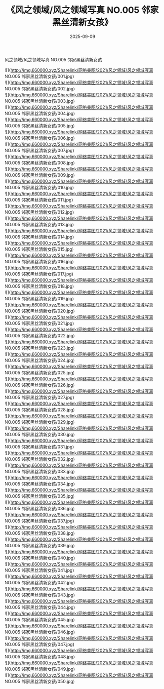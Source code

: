 ﻿---
layout: post
title:  《风之领域/风之领域写真 NO.005 邻家黑丝清新女孩》
date:   2025-09-09
img: http://img.660000.xyz/Sharelink/网络美图/2021/风之领域/风之领域写真 NO.005 邻家黑丝清新女孩/000.jpg
categories: [美女, 清纯, 唯美]
---

风之领域/风之领域写真 NO.005 邻家黑丝清新女孩

 ![](http://img.660000.xyz/Sharelink/网络美图/2021/风之领域/风之领域写真 NO.005 邻家黑丝清新女孩/001.jpg) <br>![](http://img.660000.xyz/Sharelink/网络美图/2021/风之领域/风之领域写真 NO.005 邻家黑丝清新女孩/002.jpg) <br>![](http://img.660000.xyz/Sharelink/网络美图/2021/风之领域/风之领域写真 NO.005 邻家黑丝清新女孩/003.jpg) <br>![](http://img.660000.xyz/Sharelink/网络美图/2021/风之领域/风之领域写真 NO.005 邻家黑丝清新女孩/004.jpg) <br>![](http://img.660000.xyz/Sharelink/网络美图/2021/风之领域/风之领域写真 NO.005 邻家黑丝清新女孩/005.jpg) <br>![](http://img.660000.xyz/Sharelink/网络美图/2021/风之领域/风之领域写真 NO.005 邻家黑丝清新女孩/006.jpg) <br>![](http://img.660000.xyz/Sharelink/网络美图/2021/风之领域/风之领域写真 NO.005 邻家黑丝清新女孩/007.jpg) <br>![](http://img.660000.xyz/Sharelink/网络美图/2021/风之领域/风之领域写真 NO.005 邻家黑丝清新女孩/008.jpg) <br>![](http://img.660000.xyz/Sharelink/网络美图/2021/风之领域/风之领域写真 NO.005 邻家黑丝清新女孩/009.jpg) <br>![](http://img.660000.xyz/Sharelink/网络美图/2021/风之领域/风之领域写真 NO.005 邻家黑丝清新女孩/010.jpg) <br>![](http://img.660000.xyz/Sharelink/网络美图/2021/风之领域/风之领域写真 NO.005 邻家黑丝清新女孩/011.jpg) <br>![](http://img.660000.xyz/Sharelink/网络美图/2021/风之领域/风之领域写真 NO.005 邻家黑丝清新女孩/012.jpg) <br>![](http://img.660000.xyz/Sharelink/网络美图/2021/风之领域/风之领域写真 NO.005 邻家黑丝清新女孩/013.jpg) <br>![](http://img.660000.xyz/Sharelink/网络美图/2021/风之领域/风之领域写真 NO.005 邻家黑丝清新女孩/014.jpg) <br>![](http://img.660000.xyz/Sharelink/网络美图/2021/风之领域/风之领域写真 NO.005 邻家黑丝清新女孩/015.jpg) <br>![](http://img.660000.xyz/Sharelink/网络美图/2021/风之领域/风之领域写真 NO.005 邻家黑丝清新女孩/016.jpg) <br>![](http://img.660000.xyz/Sharelink/网络美图/2021/风之领域/风之领域写真 NO.005 邻家黑丝清新女孩/017.jpg) <br>![](http://img.660000.xyz/Sharelink/网络美图/2021/风之领域/风之领域写真 NO.005 邻家黑丝清新女孩/018.jpg) <br>![](http://img.660000.xyz/Sharelink/网络美图/2021/风之领域/风之领域写真 NO.005 邻家黑丝清新女孩/019.jpg) <br>![](http://img.660000.xyz/Sharelink/网络美图/2021/风之领域/风之领域写真 NO.005 邻家黑丝清新女孩/020.jpg) <br>![](http://img.660000.xyz/Sharelink/网络美图/2021/风之领域/风之领域写真 NO.005 邻家黑丝清新女孩/021.jpg) <br>![](http://img.660000.xyz/Sharelink/网络美图/2021/风之领域/风之领域写真 NO.005 邻家黑丝清新女孩/022.jpg) <br>![](http://img.660000.xyz/Sharelink/网络美图/2021/风之领域/风之领域写真 NO.005 邻家黑丝清新女孩/023.jpg) <br>![](http://img.660000.xyz/Sharelink/网络美图/2021/风之领域/风之领域写真 NO.005 邻家黑丝清新女孩/024.jpg) <br>![](http://img.660000.xyz/Sharelink/网络美图/2021/风之领域/风之领域写真 NO.005 邻家黑丝清新女孩/025.jpg) <br>![](http://img.660000.xyz/Sharelink/网络美图/2021/风之领域/风之领域写真 NO.005 邻家黑丝清新女孩/026.jpg) <br>![](http://img.660000.xyz/Sharelink/网络美图/2021/风之领域/风之领域写真 NO.005 邻家黑丝清新女孩/027.jpg) <br>![](http://img.660000.xyz/Sharelink/网络美图/2021/风之领域/风之领域写真 NO.005 邻家黑丝清新女孩/028.jpg) <br>![](http://img.660000.xyz/Sharelink/网络美图/2021/风之领域/风之领域写真 NO.005 邻家黑丝清新女孩/029.jpg) <br>![](http://img.660000.xyz/Sharelink/网络美图/2021/风之领域/风之领域写真 NO.005 邻家黑丝清新女孩/030.jpg) <br>![](http://img.660000.xyz/Sharelink/网络美图/2021/风之领域/风之领域写真 NO.005 邻家黑丝清新女孩/031.jpg) <br>![](http://img.660000.xyz/Sharelink/网络美图/2021/风之领域/风之领域写真 NO.005 邻家黑丝清新女孩/032.jpg) <br>![](http://img.660000.xyz/Sharelink/网络美图/2021/风之领域/风之领域写真 NO.005 邻家黑丝清新女孩/033.jpg) <br>![](http://img.660000.xyz/Sharelink/网络美图/2021/风之领域/风之领域写真 NO.005 邻家黑丝清新女孩/034.jpg) <br>![](http://img.660000.xyz/Sharelink/网络美图/2021/风之领域/风之领域写真 NO.005 邻家黑丝清新女孩/035.jpg) <br>![](http://img.660000.xyz/Sharelink/网络美图/2021/风之领域/风之领域写真 NO.005 邻家黑丝清新女孩/036.jpg) <br>![](http://img.660000.xyz/Sharelink/网络美图/2021/风之领域/风之领域写真 NO.005 邻家黑丝清新女孩/037.jpg) <br>![](http://img.660000.xyz/Sharelink/网络美图/2021/风之领域/风之领域写真 NO.005 邻家黑丝清新女孩/038.jpg) <br>![](http://img.660000.xyz/Sharelink/网络美图/2021/风之领域/风之领域写真 NO.005 邻家黑丝清新女孩/039.jpg) <br>![](http://img.660000.xyz/Sharelink/网络美图/2021/风之领域/风之领域写真 NO.005 邻家黑丝清新女孩/040.jpg) <br>![](http://img.660000.xyz/Sharelink/网络美图/2021/风之领域/风之领域写真 NO.005 邻家黑丝清新女孩/041.jpg) <br>![](http://img.660000.xyz/Sharelink/网络美图/2021/风之领域/风之领域写真 NO.005 邻家黑丝清新女孩/042.jpg) <br>![](http://img.660000.xyz/Sharelink/网络美图/2021/风之领域/风之领域写真 NO.005 邻家黑丝清新女孩/043.jpg) <br>![](http://img.660000.xyz/Sharelink/网络美图/2021/风之领域/风之领域写真 NO.005 邻家黑丝清新女孩/044.jpg) <br>![](http://img.660000.xyz/Sharelink/网络美图/2021/风之领域/风之领域写真 NO.005 邻家黑丝清新女孩/045.jpg) <br>![](http://img.660000.xyz/Sharelink/网络美图/2021/风之领域/风之领域写真 NO.005 邻家黑丝清新女孩/046.jpg) <br>![](http://img.660000.xyz/Sharelink/网络美图/2021/风之领域/风之领域写真 NO.005 邻家黑丝清新女孩/047.jpg) <br>![](http://img.660000.xyz/Sharelink/网络美图/2021/风之领域/风之领域写真 NO.005 邻家黑丝清新女孩/048.jpg) <br>![](http://img.660000.xyz/Sharelink/网络美图/2021/风之领域/风之领域写真 NO.005 邻家黑丝清新女孩/049.jpg) <br>![](http://img.660000.xyz/Sharelink/网络美图/2021/风之领域/风之领域写真 NO.005 邻家黑丝清新女孩/050.jpg) <br>